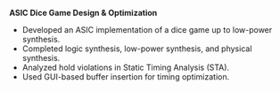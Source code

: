 
**ASIC Dice Game Design & Optimization**  
- Developed an ASIC implementation of a dice game up to low-power synthesis.  
- Completed logic synthesis, low-power synthesis, and physical synthesis.  
- Analyzed hold violations in Static Timing Analysis (STA).  
- Used GUI-based buffer insertion for timing optimization.  

